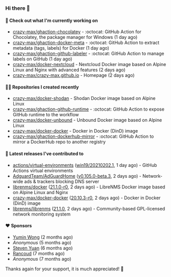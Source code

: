 ### Hi there 👋

#### 👷 Check out what I'm currently working on

- [crazy-max/ghaction-chocolatey](https://github.com/crazy-max/ghaction-chocolatey) - :octocat: GitHub Action for Chocolatey, the package manager for Windows (1 day ago)
- [crazy-max/ghaction-docker-meta](https://github.com/crazy-max/ghaction-docker-meta) - :octocat: GitHub Action to extract metadata (tags, labels) for Docker (1 day ago)
- [crazy-max/ghaction-github-labeler](https://github.com/crazy-max/ghaction-github-labeler) - :octocat: GitHub Action to manage labels on GitHub (1 day ago)
- [crazy-max/docker-nextcloud](https://github.com/crazy-max/docker-nextcloud) - Nextcloud Docker image based on Alpine Linux and Nginx with advanced features (2 days ago)
- [crazy-max/crazy-max.github.io](https://github.com/crazy-max/crazy-max.github.io) - Homepage (2 days ago)

#### 👨‍💻 Repositories I created recently

- [crazy-max/docker-shodan](https://github.com/crazy-max/docker-shodan) - Shodan Docker image based on Alpine Linux
- [crazy-max/ghaction-github-runtime](https://github.com/crazy-max/ghaction-github-runtime) - :octocat: GitHub Action to expose GitHub runtime to the workflow
- [crazy-max/docker-unbound](https://github.com/crazy-max/docker-unbound) - Unbound Docker image based on Alpine Linux
- [crazy-max/docker-docker](https://github.com/crazy-max/docker-docker) - Docker in Docker (DinD) image
- [crazy-max/ghaction-dockerhub-mirror](https://github.com/crazy-max/ghaction-dockerhub-mirror) - :octocat: GitHub Action to mirror a DockerHub repo to another registry

#### 🚀 Latest releases I've contributed to

- [actions/virtual-environments](https://github.com/actions/virtual-environments) ([win19/20210202.1](https://github.com/actions/virtual-environments/releases/tag/win19%2F20210202.1), 1 day ago) - GitHub Actions virtual environments
- [AdguardTeam/AdGuardHome](https://github.com/AdguardTeam/AdGuardHome) ([v0.105.0-beta.3](https://github.com/AdguardTeam/AdGuardHome/releases/tag/v0.105.0-beta.3), 2 days ago) - Network-wide ads &amp; trackers blocking DNS server
- [librenms/docker](https://github.com/librenms/docker) ([21.1.0-r0](https://github.com/librenms/docker/releases/tag/21.1.0-r0), 2 days ago) - LibreNMS Docker image based on Alpine Linux and Nginx
- [crazy-max/docker-docker](https://github.com/crazy-max/docker-docker) ([20.10.3-r0](https://github.com/crazy-max/docker-docker/releases/tag/20.10.3-r0), 2 days ago) - Docker in Docker (DinD) image
- [librenms/librenms](https://github.com/librenms/librenms) ([21.1.0](https://github.com/librenms/librenms/releases/tag/21.1.0), 2 days ago) - Community-based GPL-licensed network monitoring system

#### ❤️ Sponsors
- [Yumin Wong](https://github.com/itsbagpack) (2 months ago)
- _Anonymous_ (5 months ago)
- [Steven Yuan](https://github.com/syuan100) (6 months ago)
- [Rancoud](https://github.com/rancoud) (7 months ago)
- _Anonymous_ (7 months ago)

Thanks again for your support, it is much appreciated! 🙏

